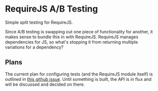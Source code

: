 # RequireJS A/B Testing

Simple split testing for RequireJS.

Since A/B testing is swapping out one piece of functionality for another, it
makes sense to bundle this in with RequireJS. RequireJS manages dependencies 
for JS, so what's stopping it from returning multiple variations for a 
dependency?

## Plans

The current plan for configuring tests (and the RequireJS module itself) is
outlined in [this github
issue](https://github.com/tonyhb/require-abtest/issues/1). Until something is
built, the API is in flux and will be discussed and decided on there.
